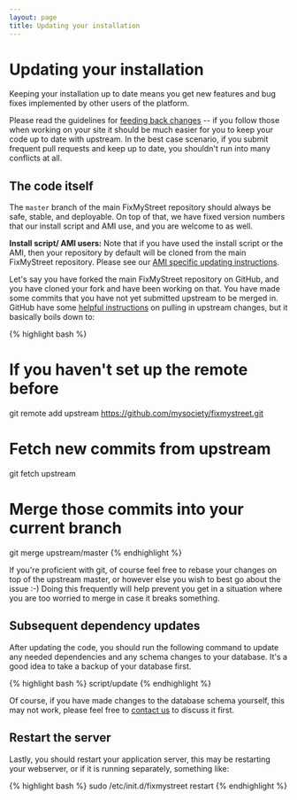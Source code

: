 ```yaml
---
layout: page
title: Updating your installation
---
```


# Updating your installation

<p class="lead">Keeping your installation up to date means you get new features
and bug fixes implemented by other users of the platform.</p>

Please read the guidelines for [feeding back changes](/feeding-back/) -- if
you follow those when working on your site it should be much easier for you to
keep your code up to date with upstream. In the best case scenario, if you
submit frequent pull requests and keep up to date, you shouldn't run into many
conflicts at all.

## The code itself

The `master` branch of the main FixMyStreet repository should always be safe,
stable, and deployable. On top of that, we have fixed version numbers that our
install script and AMI use, and you are welcome to as well.

**Install script/ AMI users:** Note that if you have used the install script or
the AMI, then your repository by default will be cloned from the main
FixMyStreet repository. Please see our [AMI specific updating instructions](/updating/ami/).

Let's say you have forked the main FixMyStreet repository on GitHub, and you
have cloned your fork and have been working on that. You have made some commits
that you have not yet submitted upstream to be merged in. GitHub have some
[helpful instructions](https://help.github.com/articles/fork-a-repo) on pulling
in upstream changes, but it basically boils down to:

{% highlight bash %}
# If you haven't set up the remote before
git remote add upstream https://github.com/mysociety/fixmystreet.git
# Fetch new commits from upstream
git fetch upstream
# Merge those commits into your current branch
git merge upstream/master
{% endhighlight %}

If you're proficient with git, of course feel free to rebase your changes on
top of the upstream master, or however else you wish to best go about the
issue :-) Doing this frequently will help prevent you get in a situation where
you are too worried to merge in case it breaks something.

## Subsequent dependency updates

After updating the code, you should run the following command to update any
needed dependencies and any schema changes to your database. It's a good idea
to take a backup of your database first.

{% highlight bash %}
script/update
{% endhighlight %}

Of course, if you have made changes to the database schema yourself, this may
not work, please feel free to [contact us](/community/) to discuss it first.

## Restart the server

Lastly, you should restart your application server, this may be restarting
your webserver, or if it is running separately, something like:

{% highlight bash %}
sudo /etc/init.d/fixmystreet restart
{% endhighlight %}
